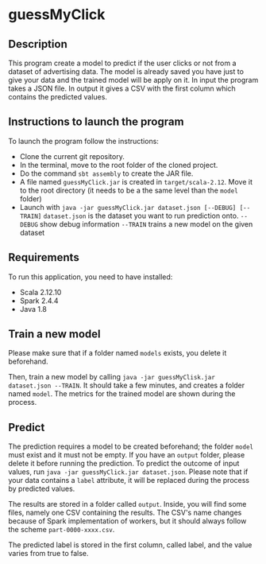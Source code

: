 # guessMyClick

##  Description

This program create a model to predict if the user clicks or not from a dataset of advertising data.
The model is already saved you have just to give your data and the trained model will be apply on it.
In input the program takes a JSON file. 
In output it gives a CSV with the first column which contains the predicted values.

## Instructions to launch the program

To launch the program follow the instructions: 
* Clone the current git repository.
* In the terminal, move to the root folder of the cloned project.
* Do the command `sbt assembly` to create the JAR file. 
* A file named `guessMyClick.jar` is created in `target/scala-2.12`. Move it to the root directory (it needs to be a the same level than the `model` folder)
* Launch with `java -jar guessMyClick.jar dataset.json [--DEBUG] [--TRAIN]`
`dataset.json` is the dataset you want to run prediction onto.
`--DEBUG` show debug information
`--TRAIN` trains a new model on the given dataset

## Requirements

To run this application, you need to have installed:
* Scala 2.12.10
* Spark 2.4.4
* Java 1.8

## Train a new model

Please make sure that if a folder named `models` exists, you delete it beforehand.

Then, train a new model by calling `java -jar guessMyClisk.jar dataset.json --TRAIN`. It should take a few minutes, and creates a folder named `model`. The metrics for the trained model are shown during the process.

## Predict

The prediction requires a model to be created beforehand; the folder `model` must exist and it must not be empty.
If you have an `output` folder, please delete it before running the prediction.
To predict the outcome of input values, run `java -jar guessMyClick.jar dataset.json`.
Please note that if your data contains a `label` attribute, it will be replaced during the process by predicted values.

The results are stored in a folder called `output`. Inside, you will find some files, namely one CSV containing the results. The CSV's name changes because of Spark implementation of workers, but it should always follow the scheme `part-0000-xxxx.csv`.
 
The predicted label is stored in the first column, called label, and the value varies from true to false.